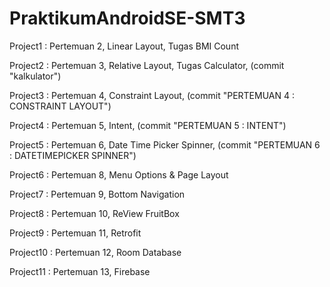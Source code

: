 # PraktikumAndroidSE-SMT3

Project1 : Pertemuan 2, Linear Layout, Tugas BMI Count

Project2 : Pertemuan 3, Relative Layout, Tugas Calculator, (commit "kalkulator")

Project3 : Pertemuan 4, Constraint Layout, (commit "PERTEMUAN 4 : CONSTRAINT LAYOUT")

Project4 : Pertemuan 5, Intent, (commit "PERTEMUAN 5 : INTENT")

Project5 : Pertemuan 6, Date Time Picker Spinner, (commit "PERTEMUAN 6 : DATETIMEPICKER SPINNER")

Project6 : Pertemuan 8, Menu Options & Page Layout

Project7 : Pertemuan 9, Bottom Navigation

Project8 : Pertemuan 10, ReView FruitBox

Project9 : Pertemuan 11, Retrofit

Project10 : Pertemuan 12, Room Database

Project11 : Pertemuan 13, Firebase
